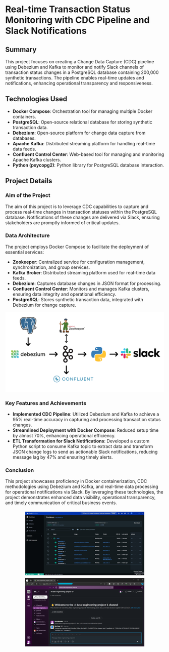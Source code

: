 # Real-time Transaction Status Monitoring with CDC Pipeline and Slack Notifications

## Summary

This project focuses on creating a Change Data Capture (CDC) pipeline using Debezium and Kafka to monitor and notify Slack channels of transaction status changes in a PostgreSQL database containing 200,000 synthetic transactions. The pipeline enables real-time updates and notifications, enhancing operational transparency and responsiveness.

## Technologies Used

- **Docker Compose**: Orchestration tool for managing multiple Docker containers.
- **PostgreSQL**: Open-source relational database for storing synthetic transaction data.
- **Debezium**: Open-source platform for change data capture from databases.
- **Apache Kafka**: Distributed streaming platform for handling real-time data feeds.
- **Confluent Control Center**: Web-based tool for managing and monitoring Apache Kafka clusters.
- **Python (psycopg2)**: Python library for PostgreSQL database interaction.

## Project Details

### Aim of the Project

The aim of this project is to leverage CDC capabilities to capture and process real-time changes in transaction statuses within the PostgreSQL database. Notifications of these changes are delivered via Slack, ensuring stakeholders are promptly informed of critical updates.

### Data Architecture

The project employs Docker Compose to facilitate the deployment of essential services:
- **Zookeeper**: Centralized service for configuration management, synchronization, and group services.
- **Kafka Broker**: Distributed streaming platform used for real-time data feeds.
- **Debezium**: Captures database changes in JSON format for processing.
- **Confluent Control Center**: Monitors and manages Kafka clusters, ensuring data integrity and operational efficiency.
- **PostgreSQL**: Stores synthetic transaction data, integrated with Debezium for change capture.

![Architecture Diagram](images/architecture_diagram.png)

### Key Features and Achievements

- **Implemented CDC Pipeline**: Utilized Debezium and Kafka to achieve a 95% real-time accuracy in capturing and processing transaction status changes.
- **Streamlined Deployment with Docker Compose**: Reduced setup time by almost 70%, enhancing operational efficiency.
- **ETL Transformation for Slack Notifications**: Developed a custom Python script to consume Kafka topic to extract data and transform JSON change logs to send as actionable Slack notifications, reducing message lag by 47% and ensuring timely alerts.

### Conclusion

This project showcases proficiency in Docker containerization, CDC methodologies using Debezium and Kafka, and real-time data processing for operational notifications via Slack. By leveraging these technologies, the project demonstrates enhanced data visibility, operational transparency, and timely communication of critical business events.

<p align="center">
  <img src="images/docker_image.jpg" alt="Docker Image" width="75%">
  <br>
  <img src="images/slack.png" alt="Slack Notification" width="75%">
</p>
